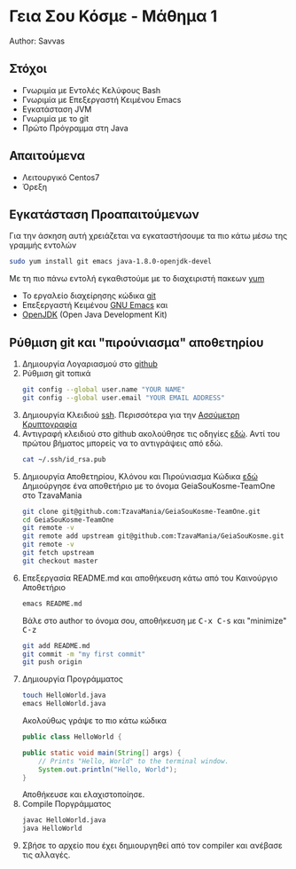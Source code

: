 # Γεια Σου Κόσμε - Μάθημα 1
Author: Savvas
## Στόχοι
- Γνωριμία με Εντολές Κελύφους Bash
- Γνωριμία με Επεξεργαστή Κειμένου Emacs
- Εγκατάσταση JVM
- Γνωριμία με το git
- Πρώτο Πρόγραμμα στη Java

## Απαιτούμενα
- Λειτουργικό Centos7
- Όρεξη

## Εγκατάσταση Προαπαιτούμενων
   Για την άσκηση αυτή χρειάζεται να εγκαταστήσουμε τα πιο κάτω μέσω της γραμμής εντολών
```sh
sudo yum install git emacs java-1.8.0-openjdk-devel
```
Με τη πιο πάνω εντολή εγκαθιστούμε με το διαχειριστή πακεων [yum](https://en.wikipedia.org/wiki/Yellowdog_Updater,_Modified)
- Το εργαλείο διαχείρησης κώδικα [git](https://git-scm.com/)
- Επεξεργαστή Κειμένου [GNU Emacs](https://www.gnu.org/software/emacs/) και
- [OpenJDK](http://openjdk.java.net/) (Open Java Development Kit)
	 
## Ρύθμιση git και "πιρούνιασμα" αποθετηρίου
	
1. Δημιουργία Λογαριασμού στο [github](https://github.com/)
2. Ρύθμιση git τοπικά
   ```bash
   git config --global user.name "YOUR NAME"
   git config --global user.email "YOUR EMAIL ADDRESS"
   ```
3. Δημιουργία Κλειδιού [ssh](https://help.github.com/articles/generating-a-new-ssh-key-and-adding-it-to-the-ssh-agent/). Περισσότερα για την [Ασσύμετρη Κρυπτογραφία](https://en.wikipedia.org/wiki/Public-key_cryptography)
4. Αντιγραφή κλειδιού στο github ακολούθησε τις οδηγίες [εδώ](https://help.github.com/articles/adding-a-new-ssh-key-to-your-github-account/). Αντί του πρώτου βήματος μπορείς να το αντιγράψεις από εδώ.
   ```bash
   cat ~/.ssh/id_rsa.pub
   ```
5. Δημιουργία Αποθετηρίου, Κλόνου και Πιρούνιασμα Κώδικα [εδώ](https://help.github.com/articles/fork-a-repo/)
   Δημιούργησε ένα αποθετήριο με το όνομα GeiaSouKosme-TeamOne στο TzavaMania
	```bash
	git clone git@github.com:TzavaMania/GeiaSouKosme-TeamOne.git
	cd GeiaSouKosme-TeamOne
	git remote -v
	git remote add upstream git@github.com:TzavaMania/GeiaSouKosme.git
	git remote -v
	git fetch upstream
	git checkout master
	```
6. Επεξεργασία README.md και αποθήκευση κάτω από του Καινούργιο Αποθετήριο
	```bash
	emacs README.md
	```
	Βάλε στο author το όνομα σου, αποθήκευση με <kbd>C-x C-s</kbd> και "minimize" <kbd>C-z</kbd>
	```bash
	git add README.md
	git commit -m "my first commit"
	git push origin
	```
7. Δημιουργία Προγράμματος
   	```bash
	touch HelloWorld.java
	emacs HelloWorld.java
	```
	Ακολούθως γράψε το πιο κάτω κώδικα
	```java
	public class HelloWorld {

    public static void main(String[] args) {
        // Prints "Hello, World" to the terminal window.
        System.out.println("Hello, World");
    }
	```
	Αποθήκευσε και ελαχιστοποίησε.
8. Compile Ποργράμματος
   	```bash
	javac HelloWorld.java
	java HelloWorld
	```
9. Σβήσε το αρχείο που έχει δημιουργηθεί από τον compiler και ανέβασε τις αλλαγές.
